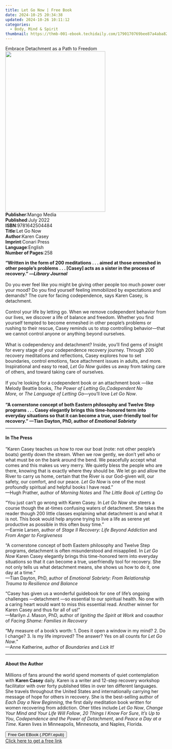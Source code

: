 ```yaml
---
title: Let Go Now | Free Book
date: 2024-10-25 20:34:38
updated: 2024-10-26 10:11:12
categories:
  - Body, Mind & Spirit
thumbnail: https://thmb-001-ebook.techidaily.com/1790170769bee87a4aba8297768c9d1038771a59e153afc313b6d24e3cb95e98.jpg
---
```

<main id="book-container">
  <div class="flex flex-col">
    <div class="book-brief flex-1 py-6 px-4 sm:p-6 md:py-10 md:px-8">
      <!-- brief-->
      <div class="book-brief-main">Embrace Detachment as a Path to Freedom</div>
    </div>
    <div
      class="book-meta-info flex-1 grid gap-4 col-start-1 col-end-3 row-start-1 sm:mb-6 sm:grid-cols-4 lg:gap-6 lg:col-start-2 lg:row-end-6 lg:row-span-6 lg:mb-0"
    >
      <div
        class="book-meta-info-left place-content-center mt-4 p-4 text-sm leading-6 col-start-2 col-span-2 dark:text-slate-400"
      >
        <img
          class="w-full h-500 object-cover rounded-lg sm:h-255 sm:col-span-2 lg:col-span-full"
          src="https://img-001-ebook.techidaily.com/4ba557e6402fc3cc21a435a090820738725d2827296a40ba95540e8443899dbb.jpg"
          alt=""
          width="312"
          height="500"
        />
      </div>
      <div
        class="book-meta-info-right mt-2 col-start-1 row-start-2 col-span-3 self-center"
      >
        <!-- meta data  -->
        <div class="flex flex-col px-4 md:px-8">
          <div class="flex-1">
            <strong>Publisher</strong>:<span class="px-2">Mango Media</span>
          </div>
          <div class="flex-1">
            <strong>Published</strong>:<span class="px-2">July 2022</span>
          </div>
          <div class="flex-1">
            <strong>ISBN</strong>:<span class="px-2">9781642504484</span>
          </div>
          <div class="flex-1">
            <strong>Title</strong>:<span class="px-2">Let Go Now</span>
          </div>
          <div class="flex-1">
            <strong>Author</strong>:<span class="px-2">Karen Casey</span>
          </div>
          <div class="flex-1">
            <strong>Imprint</strong>:<span class="px-2">Conari Press</span>
          </div>
          <div class="flex-1">
            <strong>Language</strong>:<span class="px-2">English</span>
          </div>
          <div class="flex-1">
            <strong>Number of Pages</strong>:<span class="px-2">258</span>
          </div>
        </div>
      </div>
    </div>
    <div class="book-description flex-1 py-6 px-4 sm:p-6 md:py-10 md:px-8">
      <div class="book-description-main">
        <div accordion-content="" id="description">
          <p>
            <b
              >“Written in the form of 200 meditations . . . aimed at those
              enmeshed in other people’s problems . . . [Casey] acts as a sister
              in the process of recovery.” —<i>Library Journal</i></b
            ><br />
            &nbsp;<br />
            Do you ever feel like you might be giving other people too much
            power over your mood? Do you find yourself feeling immobilized by
            expectations and demands? The cure for facing codependence, says
            Karen Casey, is detachment.<br /><br />
            Control your life&nbsp;by letting go. When we remove codependent
            behavior from our lives, we discover a life of balance and freedom.
            Whether you find yourself tempted to become enmeshed in other
            people’s problems or rushing to their rescue, Casey reminds us to
            stop controlling behavior—that we cannot control anyone or anything
            beyond ourselves.<br /><br />
            What is codependency&nbsp;and detachment?&nbsp;Inside, you’ll find
            gems of insight for every stage of your codependence recovery
            journey. Through 200 recovery meditations and
            reflections,&nbsp;Casey explores how to set boundaries, control
            emotions, face attachment issues in adults, and more. Inspirational
            and easy to read,&nbsp;<i>Let Go Now</i>&nbsp;guides us away from
            taking care of others, and toward taking care of ourselves.<br /><br />
            If you’re looking for a codependent book or an attachment book —like
            Melody Beattie books,&nbsp;<i>The Power of Letting Go</i>,<i
              >Codependent No More,</i
            >&nbsp;or&nbsp;<i>The Language of Letting Go</i>—you’ll love&nbsp;<i
              >Let Go Now</i
            >.<br />
            &nbsp;<br /><b
              >“A cornerstone concept of both Eastern philosophy and Twelve Step
              programs . . . Casey elegantly brings this time-honored term into
              everyday situations so that it can become a true, user-friendly
              tool for recovery.” —Tian Dayton, PhD, author of&nbsp;<i
                >Emotional Sobriety</i
              ></b
            >
          </p>
        </div>
        <div class="accordion-fader"></div>
      </div>
    </div>
    <div class="book-excerpts flex-1 py-6 px-4 sm:p-6 md:py-10 md:px-8">
      <!-- excerpts-->
      <div class="book-excerpts-main">
        <hr />
        <h4 class="placeholder placeholder-heading">
          <span>In The Press</span>
        </h4>
        <p></p>
        <p>
          “Karen Casey teaches us how to row our boat (note: not other people’s
          boats) gently down the stream. When we row gently, we don’t yell who
          or what must be on the bank around the bend. We peacefully accept what
          comes and this makes us very merry. We quietly bless the people who
          are there, knowing that is exactly where they should be. We let go and
          allow the River to carry us home, certain that the River is our
          God-given will, our safety, our comfort, and our peace.
          <i>Let Go Now</i> is one of the most profoundly spiritual and helpful
          books I have read.”<br />
          —Hugh Prather, author of <i>Morning Notes</i> and
          <i>The Little Book of Letting Go</i>
        </p>
        <p>
          “You just can’t go wrong with Karen Casey. In <i>Let Go Now</i> she
          steers a course though the at-times confusing waters of detachment.
          She takes the reader though 200 little classes explaining what
          detachment is and what it is not. This book would help anyone trying
          to live a life as serene yet productive as possible in this often busy
          time.”<br />
          —Earnie Larsen, author of
          <i>Stage II Recovery: Life Beyond Addiction</i> and
          <i>From Anger to Forgiveness</i>
        </p>
        <p>
          “A cornerstone concept of both Eastern philosophy and Twelve Step
          programs, detachment is often misunderstood and misapplied. In
          <i>Let Go Now</i> Karen Casey elegantly brings this time-honored term
          into everyday situations so that it can become a true, userfriendly
          tool for recovery. She not only tells us what detachment means, she
          shows us how to do it, one day at a time.”<br />
          —Tian Dayton, PhD, author of
          <i
            >Emotional Sobriety: From Relationship Trauma to Resilience and
            Balance</i
          >
        </p>
        <p>
          “Casey has given us a wonderful guidebook for one of life’s ongoing
          challenges —detachment —so essential to our spiritual health. No one
          with a caring heart would want to miss this essential read. Another
          winner for Karen Casey and thus for all of us!” <br />
          —Marilyn J. Mason, PhD, author of
          <i>Igniting the Spirit at Work</i> and coauthor of
          <i>Facing Shame: Families in Recovery</i>
        </p>
        <p>
          “My measure of a book’s worth: 1. Does it open a window in my mind? 2.
          Do I change? 3. Is my life improved? The answer? Yes on all counts for
          <i>Let Go Now</i>.”<br />
          —Anne Katherine, author of <i>Boundaries</i> and <i>Lick It!</i>
        </p>
        <p></p>
      </div>
    </div>
    <div class="book-about-author flex-1 py-6 px-4 sm:p-6 md:py-10 md:px-8">
      <!-- about author-->
      <div class="book-main-author-main">
        <hr />
        <h4 class="placeholder placeholder-heading">
          <span>About the Author</span>
        </h4>
        <p></p>
        <p>
          Millions of fans around the world spend moments of quiet contemplation
          with <b>Karen Casey</b> daily. Karen is a writer and 12-step recovery
          workshop facilitator with over forty published titles in over ten
          different languages. She travels throughout the United States and
          internationally carrying her message of hope for others in recovery.
          She is the best-selling author of <i>Each Day a New Beginning</i>, the
          first daily meditation book written for women recovering from
          addiction. Oher titles include <i>Let Go Now</i>,
          <i>Change Your Mind and Your Life Will Follow</i>,
          <i>20 Things I Know For Sure</i>, <i>It’s Up to You</i>,
          <i>Codependence and the Power of Detachment</i>, and
          <i>Peace a Day at a Time</i>. Karen lives in Minneapolis, Minnesota,
          and Naples, Florida.<br />
        </p>
        <p></p>
      </div>
    </div>
    <div class="book-free-get flex-1 py-6 px-4 sm:p-6 md:py-10 md:px-8">
      <button
        id="btn-free-get"
        class="bg-blue-500 hover:bg-blue-700 text-white font-bold py-2 px-4 rounded"
      >
        Free Get EBook (.PDF/.epub)
      </button>
      <div id="countdown-display" class="px-2 text-lg mt-2"></div>
      <a
        id="free-link"
        class="hidden bg-blue-500 hover:bg-blue-700 text-white font-bold py-2 px-4 rounded"
        href="https://www.ebooks.com/en-us/book/210710264/let-go-now/karen-casey/"
        target="_blank"
        >Click here to get a free link</a
      >
    </div>
    <script>
      let countdownTime = 0;
      let countdownInterval = null;
      document
        .getElementById('btn-free-get')
        .addEventListener('click', startCountdown);
      function startCountdown() {
        countdownTime = new Date().getTime() + 60000 * 3;
        countdownInterval = setInterval(updateCountdown, 1000);
        document.getElementById('btn-free-get').disabled = true;
        document
          .getElementById('btn-free-get')
          .classList.add('bg-gray-500', 'cursor-not-allowed');
      }
      function updateCountdown() {
        let currentTime = new Date().getTime();
        let timeLeft = countdownTime - currentTime;
        let secondsLeft = Math.floor(timeLeft / 1000);
        document.getElementById('countdown-display').innerHTML =
          `Remaining time: ${secondsLeft} seconds.`;
        if (secondsLeft <= 0) {
          clearInterval(countdownInterval);
          document.getElementById('btn-free-get').classList.add('hidden');
          document.getElementById('free-link').classList.remove('hidden');
          document.getElementById('countdown-display').innerHTML = '';
        }
      }
    </script>
  </div>
</main>
